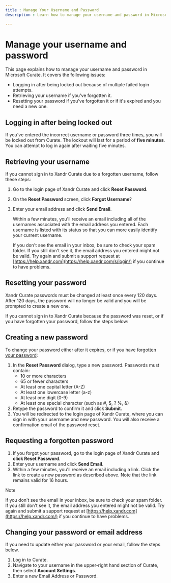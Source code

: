 ```yaml
---
title : Manage Your Username and Password
description : Learn how to manage your username and password in Microsoft Curate.

---
```



# Manage your username and password

This page explains how to manage your username and password in
Microsoft Curate. It covers the following issues:

- Logging in after being locked out because of multiple failed login
  attempts.
- Retrieving your username if you've forgotten it.
- Resetting your password if you've forgotten it or if it's expired and
  you need a new one.

## Logging in after being locked out

If you've entered the incorrect username or password three times, you
will be locked out from Curate. The lockout will
last for a period of **five minutes**. You can attempt to log in again
after waiting five minutes.

## Retrieving your username

If you cannot sign in to Xandr Curate due to a
forgotten username, follow these steps:

1. Go to the login page of Xandr Curate and
    click **Reset Password**.

1. On the **Reset Password** screen,
    click **Forgot Username**?

1. Enter your email address and click **Send Email**.

    Within a few minutes, you'll receive an email including all of the
    usernames associated with the email address you entered. Each
    username is listed with its status so that you can more easily
    identify your current username.

    If you don't see the email in your inbox, be sure to check your spam
    folder. If you still don't see it, the email address you entered
    might not be valid. Try again and submit a support request at [https://help.xandr.com](https://help.xandr.com/s/login/)
     if you continue to have
    problems.

## Resetting your password

Xandr Curate passwords must be changed at least
once every 120 days. After 120 days, the password will no longer be
valid and you will be prompted to create a new one.

If you cannot sign in to Xandr Curate because
the password was reset, or if you have forgotten your password, follow
the steps below:

## Creating a new password

To change your password either after it expires, or if you have [forgotten your password](#requesting-a-forgotten-password):

1. In the **Reset Password** dialog,
    type a new password. Passwords must contain:
    - 10 or more characters
    - 65 or fewer characters
    - At least one capital letter (A-Z)
    - At least one lowercase letter (a-z)
    - At least one digit (0-9)
    - At least one special character (such as \#, $, ? %, &)
1. Retype the password to confirm it and click
    **Submit**.
1. <span id="ID-0000051b__ID-00000554">You will be redirected to the
    login page of Xandr Curate, where you can
    sign in with your username and new password. You will also receive a
    confirmation email of the password reset.

## Requesting a forgotten password

1. If you forgot your password, go to the login page of
    Xandr Curate and **click Reset Password**.
1. Enter your username and click **Send Email**.
1. Within a few minutes, you'll receive an email including a link.
    Click the link to create a new password as described above. Note
    that the link remains valid for 16 hours.

> [!NOTE]
> If you don't see the email in your inbox, be sure to check your spam folder. If you still don't see it, the email address you entered might not be valid. Try again and submit a support request at [https://help.xandr.com](https://help.xandr.com/) if you continue to have problems.

## Changing your password or email address

If you need to update either your password or your email, follow the
steps below.

1. Log in to Curate.
1. Navigate to your username in the upper-right hand section of Curate, then select **Account Settings**.
1. Enter a new Email Address or Password.
